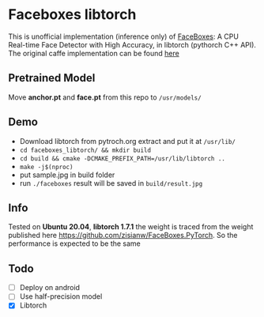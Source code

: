 # Faceboxes libtorch
This is unofficial implementation (inference only) of [FaceBoxes](https://arxiv.org/abs/1708.05234): A CPU Real-time Face Detector with High Accuracy, in libtorch (pythorch C++ API). The original caffe implementation can be found [here](https://github.com/sfzhang15/FaceBoxes)

## Pretrained Model

Move **anchor.pt** and **face.pt** from this repo to `/usr/models/`

## Demo
  -  Download libtorch from pytroch.org extract and put it at `/usr/lib/`
  - `cd faceboxes_libtorch/ && mkdir build`
  - `cd build && cmake -DCMAKE_PREFIX_PATH=/usr/lib/libtorch ..`
  - `make -j$(nproc)`
  - put sample.jpg in build folder
  - run `./faceboxes` result will be saved in `build/result.jpg`
## Info
Tested on **Ubuntu 20.04**, **libtorch 1.7.1** the weight is traced from the weight published here https://github.com/zisianw/FaceBoxes.PyTorch. So the performance is expected to be the same

## Todo
- [ ] Deploy on android
- [ ] Use half-precision model
- [x] Libtorch
